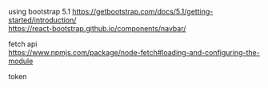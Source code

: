 using bootstrap 5.1 
https://getbootstrap.com/docs/5.1/getting-started/introduction/    
https://react-bootstrap.github.io/components/navbar/

fetch api    
https://www.npmjs.com/package/node-fetch#loading-and-configuring-the-module



token 


